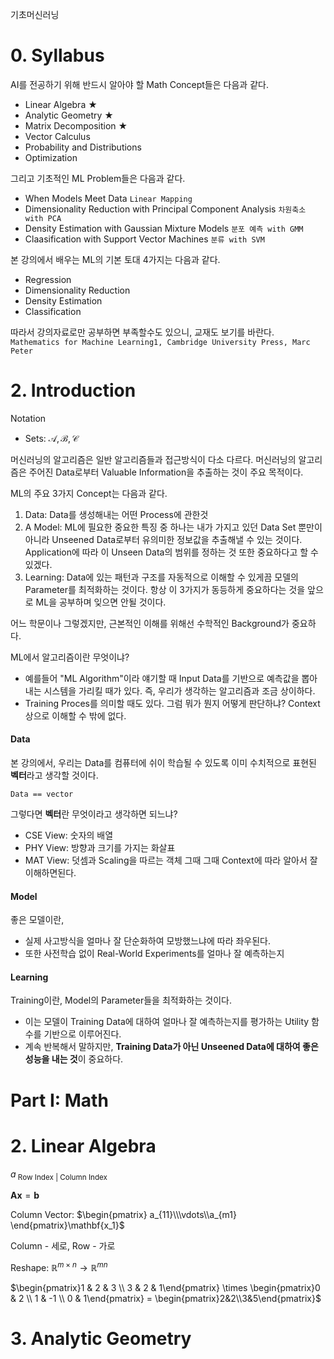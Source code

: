 기초머신러닝

# 0. Syllabus

AI를 전공하기 위해 반드시 알아야 할 Math Concept들은 다음과 같다.
- Linear Algebra ★
- Analytic Geometry ★
- Matrix Decomposition ★
- Vector Calculus
- Probability and Distributions
- Optimization

그리고 기초적인 ML Problem들은 다음과 같다.
- When Models Meet Data `Linear Mapping`
- Dimensionality Reduction with Principal Component Analysis `차원축소 with PCA`
- Density Estimation with Gaussian Mixture Models `분포 예측 with GMM`
- Claasification with Support Vector Machines `분류 with SVM`

본 강의에서 배우는 ML의 기본 토대 4가지는 다음과 같다.
- Regression
- Dimensionality Reduction
- Density Estimation
- Classification

따라서 강의자료로만 공부하면 부족할수도 있으니, 교재도 보기를 바란다.
`Mathematics for Machine Learning1, Cambridge University Press, Marc Peter`

# 2. Introduction

Notation
- Sets: $\mathcal{A, B, C}$

머신러닝의 알고리즘은 일반 알고리즘들과 접근방식이 다소 다르다.
머신러닝의 알고리즘은 주어진 Data로부터 Valuable Information을 추출하는 것이 주요 목적이다.

ML의 주요 3가지 Concept는 다음과 같다.
1. Data: Data를 생성해내는 어떤 Process에 관한것
2. A Model: ML에 필요한 중요한 특징 중 하나는 내가 가지고 있던 Data Set 뿐만이 아니라 Unseened Data로부터 유의미한 정보값을 추출해낼 수 있는 것이다. Application에 따라 이 Unseen Data의 범위를 정하는 것 또한 중요하다고 할 수 있겠다.
3. Learning: Data에 있는 패턴과 구조를 자동적으로 이해할 수 있게끔 모델의 Parameter를 최적화하는 것이다.
항상 이 3가지가 동등하게 중요하다는 것을 앞으로 ML을 공부하며 잊으면 안될 것이다.

어느 학문이나 그렇겠지만, 근본적인 이해를 위해선 수학적인 Background가 중요하다.

ML에서 알고리즘이란 무엇이냐?
- 예를들어 "ML Algorithm"이라 얘기할 때 Input Data를 기반으로 예측값을 뽑아내는 시스템을 가리킬 때가 있다. 즉, 우리가 생각하는 알고리즘과 조금 상이하다.
- Training Proces를 의미할 때도 있다.
그럼 뭐가 뭔지 어떻게 판단하냐? Context상으로 이해할 수 밖에 없다.

#### Data

본 강의에서, 우리는 Data를 컴퓨터에 쉬이 학습될 수 있도록 이미 수치적으로 표현된 **벡터**라고 생각할 것이다.
```
Data == vector
```

그렇다면 **벡터**란 무엇이라고 생각하면 되느냐?
- CSE View: 숫자의 배열
- PHY View: 방향과 크기를 가지는 화살표
- MAT View: 덧셈과 Scaling을 따르는 객체
그때 그때 Context에 따라 알아서 잘 이해하면된다.

#### Model

좋은 모델이란,
- 실제 사고방식을 얼마나 잘 단순화하여 모방했느냐에 따라 좌우된다.
- 또한 사전학습 없이 Real-World Experiments를 얼마나 잘 예측하는지

#### Learning

Training이란, Model의 Parameter들을 최적화하는 것이다.
- 이는 모델이 Training Data에 대하여 얼마나 잘 예측하는지를 평가하는 Utility 함수를 기반으로 이루어진다.
- 계속 반복해서 말하지만, **Training Data가 아닌 Unseened Data에 대하여 좋은 성능을 내는 것**이 중요하다.

# Part I: Math

# 2. Linear Algebra

$a_{\text{ Row Index | Column Index }}$

$\mathbf{Ax} = \mathbf{b}$

Column Vector: $\begin{pmatrix} a_{11}\\\vdots\\a_{m1} \end{pmatrix}\mathbf{x_1}$

Column - 세로, Row - 가로

Reshape: $\mathbb{R}^{m\times n} \rightarrow \mathbb{R}^{mn}$

$\begin{pmatrix}1 & 2 & 3 \\ 3 & 2 & 1\end{pmatrix} \times \begin{pmatrix}0 & 2 \\ 1 & -1 \\ 0 & 1\end{pmatrix} = \begin{pmatrix}2&2\\3&5\end{pmatrix}$

# 3. Analytic Geometry

